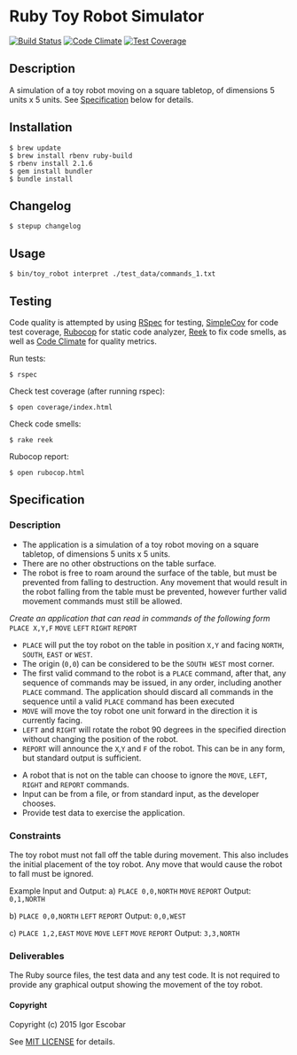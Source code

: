 # Ruby Toy Robot Simulator
[![Build Status](https://travis-ci.org/igorescobar/toy-robot.svg?branch=master)](https://travis-ci.org/igorescobar/toy-robot)
[![Code Climate](https://codeclimate.com/github/igorescobar/toy-robot/badges/gpa.svg)](https://codeclimate.com/github/igorescobar/toy-robot)
[![Test Coverage](https://codeclimate.com/github/igorescobar/toy-robot/badges/coverage.svg)](https://codeclimate.com/github/igorescobar/toy-robot/coverage)

## Description

A simulation of a toy robot moving on a square tabletop, of dimensions 5 units x 5 units.  See [Specification](#specification) below for details.

## Installation
    $ brew update
    $ brew install rbenv ruby-build
    $ rbenv install 2.1.6
    $ gem install bundler
    $ bundle install

## Changelog

    $ stepup changelog

## Usage

    $ bin/toy_robot interpret ./test_data/commands_1.txt

## Testing

Code quality is attempted by using [RSpec](http://rspec.info/) for testing, [SimpleCov](https://github.com/colszowka/simplecov) for code test coverage, [Rubocop](https://github.com/bbatsov/rubocop) for static code analyzer, [Reek](https://github.com/troessner/reek) to fix code smells, as well as [Code Climate](https://codeclimate.com/) for quality metrics.

Run tests:

    $ rspec

Check test coverage (after running rspec):

    $ open coverage/index.html

Check code smells:

    $ rake reek

Rubocop report:

    $ open rubocop.html

## Specification

### Description
- The application is a simulation of a toy robot moving on a square tabletop, of dimensions 5 units x 5 units.
- There are no other obstructions on the table surface.
- The robot is free to roam around the surface of the table, but must be prevented from falling to destruction. Any movement
that would result in the robot falling from the table must be prevented, however further valid movement commands must still
be allowed.

*Create an application that can read in commands of the following form*
`PLACE X,Y,F`
`MOVE`
`LEFT`
`RIGHT`
`REPORT`

- `PLACE` will put the toy robot on the table in position `X,Y` and facing `NORTH`, `SOUTH`, `EAST` or `WEST`.
- The origin (`0,0`) can be considered to be the `SOUTH WEST` most corner.
- The first valid command to the robot is a `PLACE` command, after that, any sequence of commands may be issued, in any order, including another `PLACE` command. The application should discard all commands in the sequence until a valid `PLACE` command has been executed
- `MOVE` will move the toy robot one unit forward in the direction it is currently facing.
- `LEFT` and `RIGHT` will rotate the robot 90 degrees in the specified direction without changing the position of the robot.
- `REPORT` will announce the `X`,`Y` and `F` of the robot. This can be in any form, but standard output is sufficient.

<ul>
<li>A robot that is not on the table can choose to ignore the <code>MOVE</code>, <code>LEFT</code>, <code>RIGHT</code> and <code>REPORT</code> commands.</li>
<li>Input can be from a file, or from standard input, as the developer chooses.</li>
<li>Provide test data to exercise the application.</li>
</ul>

### Constraints
The toy robot must not fall off the table during movement. This also includes the initial placement of the toy robot.
Any move that would cause the robot to fall must be ignored.

Example Input and Output:
a)
`PLACE 0,0,NORTH`
`MOVE`
`REPORT`
Output: `0,1,NORTH`

b)
`PLACE 0,0,NORTH`
`LEFT`
`REPORT`
Output: `0,0,WEST`

c)
`PLACE 1,2,EAST`
`MOVE`
`MOVE`
`LEFT`
`MOVE`
`REPORT`
Output: `3,3,NORTH`

### Deliverables
The Ruby source files, the test data and any test code.
It is not required to provide any graphical output showing the movement of the toy robot.

#### Copyright

Copyright (c) 2015 Igor Escobar

See [MIT LICENSE](./LICENSE)  for details.
